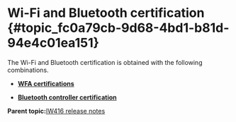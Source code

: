# Wi-Fi and Bluetooth certification {#topic_fc0a79cb-9d68-4bd1-b81d-94e4c01ea151}

The Wi-Fi and Bluetooth certification is obtained with the following combinations.

-   **[WFA certifications](../topics/wfa_certifications_01.md)**  

-   **[Bluetooth controller certification](../topics/bluetooth_controller_certification_01.md)**  


**Parent topic:**[IW416 release notes](../topics/iw416-release-notes.md)


